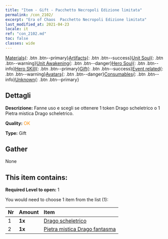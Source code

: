 ```yaml
---
title: "Item - Gift - Pacchetto Necropoli Edizione limitata"
permalink: /con_2102/
excerpt: "Era of Chaos  Pacchetto Necropoli Edizione limitata"
last_modified_at: 2021-04-23
locale: it
ref: "con_2102.md"
toc: false
classes: wide
---
```

 [Materials](/ItemsIT/){: .btn .btn--primary}[Artifacts](/ItemsIT/Artifacts/){: .btn .btn--success}[Unit Soul](/ItemsIT/UnitSoul/){: .btn .btn--warning}[Unit Awakening](/ItemsIT/UnitAwakening/){: .btn .btn--danger}[Hero Soul](/ItemsIT/HeroSoul/){: .btn .btn--info}[Hero SKill](/ItemsIT/HeroSkill/){: .btn .btn--primary}[Gift](/ItemsIT/Gift/){: .btn .btn--success}[Event related](/ItemsIT/Events/){: .btn .btn--warning}[Avatars](/ItemsIT/Avatars/){: .btn .btn--danger}[Consumables](/ItemsIT/Consumables/){: .btn .btn--info}[Unknown](/ItemsIT/Unknown/){: .btn .btn--primary}

## Dettagli
 **Descrizione:** Fanne uso e scegli se ottenere 1 token Drago scheletrico o 1 Pietra mistica Drago scheletrico.

 **Quality:** <span style="color: #FF8C00">OK</span>

 **Type:** Gift

## Gather

  None

## This item contains:

 **Required Level to open:** 1

 You would need to choose 1 item from the list (1):

  | Nr | Amount |     Item    |
  |:---|:-------|:------------|
  | 1 |  **1x** | [Drago scheletrico](/ItemsIT/unt_214/) |  | 
  | 2 |  **1x** | [Pietra mistica Drago fantasma](/ItemsIT/unt_303/) |  | 
